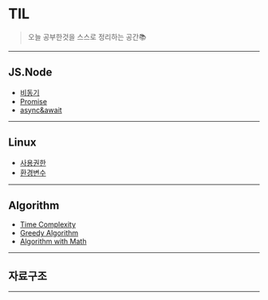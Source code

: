 # TIL
> 오늘 공부한것을 스스로 정리하는 공간📚
***

## JS.Node

- [비동기]()
- [Promise]()
- [async&await]()

---

## Linux

- [사용권한](Linux/environment_varaible.md)
- [환경변수](Linux/environment_varaible.md)

---

## Algorithm

- [Time Complexity](Algorithm/Time_Complexity/timecomplexity.md)
- [Greedy Algorithm](Algorithm/greedy_algorithm/greedyalgorithm.md)
- [Algorithm with Math]()

---

## 자료구조




---
